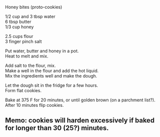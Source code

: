 Honey bites (proto-cookies)

1/2 cup and 3 tbsp water  
6 tbsp butter  
1/3 cup honey  

2.5 cups flour  
3 finger pinch salt  

Put water, butter and honey in a pot.  
Heat to melt and mix.  

Add salt to the flour, mix.  
Make a well in the flour and add the hot liquid.  
Mix the ingredients well and make the dough.  

Let the dough sit in the fridge for a few hours.  
Form flat cookies.

Bake at 375 F for 20 minutes, or until golden brown (on a parchment list?).  
After 10 minutes flip cookies.

## Memo: cookies will harden excessively if baked for longer than 30 (25?) minutes.